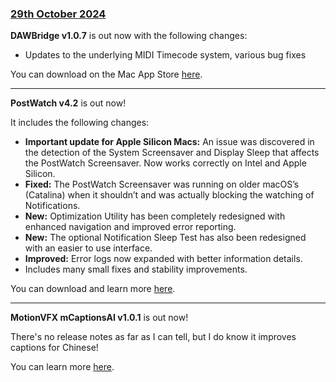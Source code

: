 ### [29th October 2024](/news/20241029)

**DAWBridge v1.0.7** is out now with the following changes:

- Updates to the underlying MIDI Timecode system, various bug fixes

You can download on the Mac App Store [here](https://apps.apple.com/au/app/dawbridge/id1620198313?mt=12).

---

**PostWatch v4.2** is out now!

It includes the following changes:

- **Important update for Apple Silicon Macs:** An issue was discovered in the detection of the System Screensaver and Display Sleep that affects the PostWatch Screensaver. Now works correctly on Intel and Apple Silicon.
- **Fixed:** The PostWatch Screensaver was running on older macOS’s (Catalina) when it shouldn’t and was actually blocking the watching of Notifications.
- **New:** Optimization Utility has been completely redesigned with enhanced navigation and improved error reporting.
- **New:** The optional Notification Sleep Test has also been redesigned with an easier to use interface.
- **Improved:** Error logs now expanded with better information details.
- Includes many small fixes and stability improvements.

You can download and learn more [here](https://chrisroyfilms.com/postwatch/).

---

**MotionVFX mCaptionsAI v1.0.1** is out now!

There's no release notes as far as I can tell, but I do know it improves captions for Chinese!

You can learn more [here](https://www.motionvfx.com/store,mcaptionsai,p4338.html).